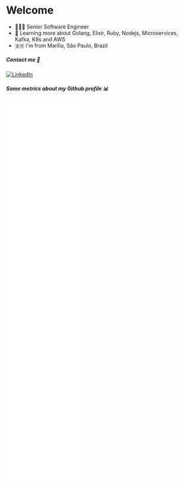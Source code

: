 # Welcome

- 👨🏻‍💻 Senior Software Engineer
- 🌱 Learning more about Golang, Elixir, Ruby, Nodejs, Microservices, Kafka, K8s and AWS
- 🇧🇷 I'm from Marília, São Paulo, Brazil

##### Contact me 🤙

<a href="https://www.linkedin.com/in/victor-hugo-vieira/" target="_blank"><img alt="LinkedIn" src="https://img.shields.io/badge/LinkedIn-0077B5?style=for-the-badge&logo=linkedin&logoColor=white"></a>

##### Some metrics about my Github profile 📊

![Metrics](https://github.com/OvictorVieira/OvictorVieira/blob/main/github-metrics.svg)
